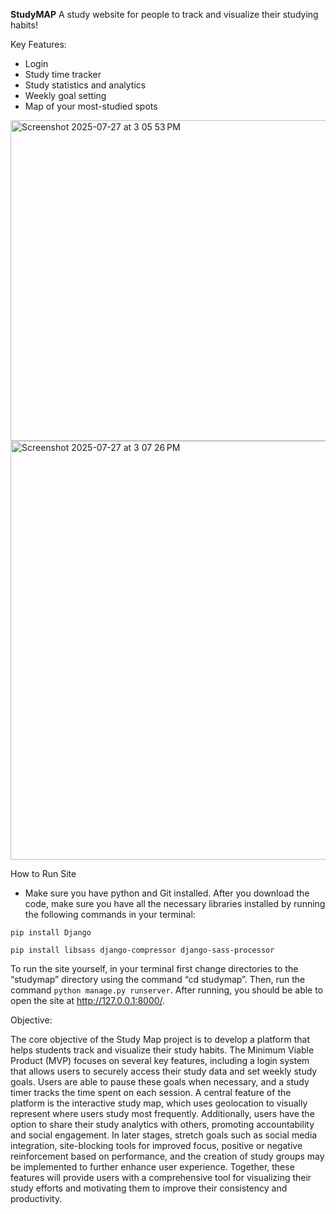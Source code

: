 **StudyMAP**
A study website for people to track and visualize their studying habits!

Key Features:
- Login
- Study time tracker
- Study statistics and analytics
- Weekly goal setting
- Map of your most-studied spots

  
<img width="1409" height="513" alt="Screenshot 2025-07-27 at 3 05 53 PM" src="https://github.com/user-attachments/assets/1cfd5219-9724-4d77-8590-b69722b9c40d" />

<img width="1057" height="670" alt="Screenshot 2025-07-27 at 3 07 26 PM" src="https://github.com/user-attachments/assets/3ef9d88f-975c-4949-b892-8eeeba5f9893" />



How to Run Site

- Make sure you have python and Git installed. After you download the code, make sure you have all the necessary libraries installed by running the following commands in your terminal:

`pip install Django`

`pip install libsass django-compressor django-sass-processor`

To run the site yourself, in your terminal first change directories to the “studymap” directory using the command “cd studymap”. Then, run the command `python manage.py runserver`. After running, you should be able to open the site at http://127.0.0.1:8000/. 


Objective:

The core objective of the Study Map project is to develop a platform that helps students track and visualize their study habits. The Minimum Viable Product (MVP) focuses on several key features, including a login system that allows users to securely access their study data and set weekly study goals. Users are able to pause these goals when necessary, and a study timer tracks the time spent on each session. A central feature of the platform is the interactive study map, which uses geolocation to visually represent where users study most frequently. Additionally, users have the option to share their study analytics with others, promoting accountability and social engagement. In later stages, stretch goals such as social media integration, site-blocking tools for improved focus, positive or negative reinforcement based on performance, and the creation of study groups may be implemented to further enhance user experience. Together, these features will provide users with a comprehensive tool for visualizing their study efforts and motivating them to improve their consistency and productivity.
